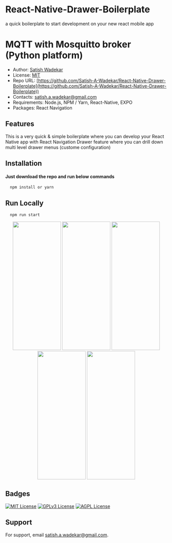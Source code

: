 # React-Native-Drawer-Boilerplate
a quick boilerplate to start development on your new react mobile app

# MQTT with Mosquitto broker (Python platform)

- Author: [Satish Wadekar](https://www.linkedin.com/in/satish-4b565056/)
- License: [MIT]([https://github.com/Satish-A-Wadekar/mqtt-with-mosquitto-broker/blob/main/LICENSE](https://github.com/Satish-A-Wadekar/React-Native-Drawer-Boilerplate/blob/main/LICENSE) "MIT")
- Repo URL: [https://github.com/Satish-A-Wadekar/React-Native-Drawer-Boilerplate](https://github.com/Satish-A-Wadekar/React-Native-Drawer-Boilerplate))
- Contacts: satish.a.wadekar@gmail.com
- Requirements: Node.js, NPM / Yarn, React-Native, EXPO
- Packages: React Navigation

## Features
This is a very quick & simple boilerplate where you can develop your React Native app with React Navigation Drawer feature where you can drill down multi level drawer menus (custome configuration)

## Installation

#### Just download the repo and run below commands

```
  npm install or yarn
```

## Run Locally 
    
```
  npm run start
```

<p align="center" justfy-content="space-between">
  <img width="150" height="400" src="https://github.com/Satish-A-Wadekar/React-Native-Drawer-Boilerplate/assets/17874441/cde602bb-5397-4e9c-8e71-3187f236dbe8">
	<img width="150" height="400" src="https://github.com/Satish-A-Wadekar/React-Native-Drawer-Boilerplate/assets/17874441/9d263ae9-c3d8-4c87-b46d-31773776943f">
	<img width="150" height="400" src="https://github.com/Satish-A-Wadekar/React-Native-Drawer-Boilerplate/assets/17874441/43cdd31e-e85f-440a-8b77-4a7af89e9fc3">
	<img width="150" height="400" src="https://github.com/Satish-A-Wadekar/React-Native-Drawer-Boilerplate/assets/17874441/eb937bd4-3c10-4c26-8f4d-f1ccb2db042c">
	<img width="150" height="400" src="https://github.com/Satish-A-Wadekar/React-Native-Drawer-Boilerplate/assets/17874441/024d39ed-5b67-45b1-ba6b-7d78f7c99686">
</p>


## Badges

[![MIT License](https://img.shields.io/badge/License-MIT-green.svg)](https://choosealicense.com/licenses/mit/)
[![GPLv3 License](https://img.shields.io/badge/License-GPL%20v3-yellow.svg)](https://opensource.org/licenses/)
[![AGPL License](https://img.shields.io/badge/license-AGPL-blue.svg)](http://www.gnu.org/licenses/agpl-3.0)

## Support

For support, email satish.a.wadekar@gmail.com.

